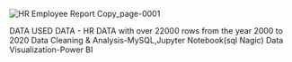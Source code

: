 ![HR Employee Report Copy_page-0001](https://github.com/praveenreddyvallem03/projects/assets/156457694/824885d1-4ad0-4c75-bdc7-859316e79903)

DATA USED
DATA - HR DATA with over 22000 rows from the year 2000 to 2020
Data Cleaning & Analysis-MySQL,Jupyter Notebook(sql Nagic)
Data Visualization-Power BI
